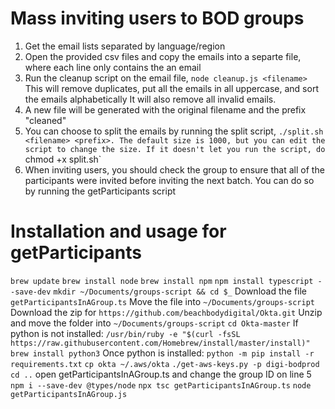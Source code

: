 # Mass inviting users to BOD groups

1. Get the email lists separated by language/region
2. Open the provided csv files and copy the emails into a separte file, where each line only contains the an email
3. Run the cleanup script on the email file, `node cleanup.js <filename>`
This will remove duplicates, put all the emails in all uppercase, and sort the emails alphabetically
It will also remove all invalid emails.
4. A new file will be generated with the original filename and the prefix "cleaned"
5. You can choose to split the emails by running the split script, `./split.sh <filename> <prefix>. The default size is 1000, but you can edit the script to change the size.
If it doesn't let you run the script, do `chmod +x split.sh`
6. When inviting users, you should check the group to ensure that all of the participants were invited before inviting the next batch. You can do so by running the getParticipants script


# Installation and usage for getParticipants

`brew update`
`brew install node`
`brew install npm`
`npm install typescript --save-dev`
`mkdir ~/Documents/groups-script && cd $_`
Download the file `getParticipantsInAGroup.ts`
Move the file into `~/Documents/groups-script`
Download the zip for `https://github.com/beachbodydigital/Okta.git`
Unzip and move the folder into `~/Documents/groups-script`
`cd Okta-master`
If python is not installed:
`/usr/bin/ruby -e "$(curl -fsSL https://raw.githubusercontent.com/Homebrew/install/master/install)"`
`brew install python3`
Once python is installed:
`python -m pip install -r requirements.txt`
`cp okta ~/.aws/okta`
`./get-aws-keys.py -p digi-bodprod`
`cd ..`
open getParticipantsInAGroup.ts  and change the group ID on line 5
`npm i --save-dev @types/node`
`npx tsc getParticipantsInAGroup.ts`
`node getParticipantsInAGroup.js`



